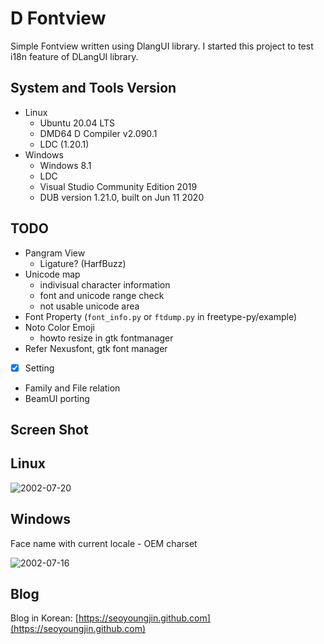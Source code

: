 D Fontview
==========

Simple Fontview written using DlangUI library.
I started this project to test i18n feature of DLangUI library.

## System and Tools Version

- Linux
  - Ubuntu 20.04 LTS
  - DMD64 D Compiler v2.090.1
  - LDC (1.20.1)
- Windows
  - Windows 8.1
  - LDC
  - Visual Studio Community Edition 2019
  - DUB version 1.21.0, built on Jun 11 2020

## TODO

- Pangram View
  - Ligature? (HarfBuzz)
- Unicode map
  - indivisual character information
  - font and unicode range check
  - not usable unicode area
- Font Property (`font_info.py` or `ftdump.py` in freetype-py/example)
- Noto Color Emoji
  - howto resize in gtk fontmanager
- Refer Nexusfont, gtk font manager
- [x] Setting
- Family and File relation
- BeamUI porting

Screen Shot
-----------

## Linux

![2002-07-20](https://seoyoungjin.github.com/screenshot/dfontview/20200803.png)

## Windows

Face name with current locale - OEM charset

![2002-07-16](https://seoyoungjin.github.com/screenshot/dfontview/20200716_gungseo_win.png)

Blog
----

Blog in Korean: [https://seoyoungjin.github.com](https://seoyoungjin.github.com)

